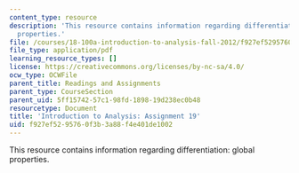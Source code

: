 ```yaml
---
content_type: resource
description: 'This resource contains information regarding differentiation: global
  properties.'
file: /courses/18-100a-introduction-to-analysis-fall-2012/f927ef5295760f3b3a88f4e401de1002_MIT18_100AF12_Assign_19.pdf
file_type: application/pdf
learning_resource_types: []
license: https://creativecommons.org/licenses/by-nc-sa/4.0/
ocw_type: OCWFile
parent_title: Readings and Assignments
parent_type: CourseSection
parent_uid: 5ff15742-57c1-98fd-1898-19d238ec0b48
resourcetype: Document
title: 'Introduction to Analysis: Assignment 19'
uid: f927ef52-9576-0f3b-3a88-f4e401de1002
---
```

This resource contains information regarding differentiation: global properties.